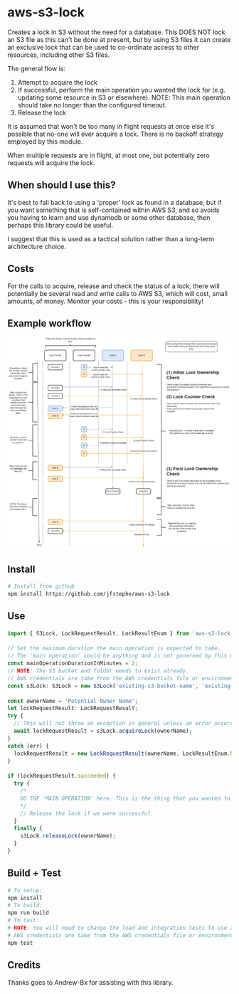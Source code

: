 # aws-s3-lock

Creates a lock in S3 without the need for a database. This DOES NOT lock an S3 file as this can't be done at present, but by using S3 files it can create an exclusive lock that can be used to co-ordinate access to other resources, including other S3 files.

The general flow is:

1. Attempt to acquire the lock
2. If successful, perform the main operation you wanted the lock for (e.g. updating some resource in S3 or elsewhere). NOTE: This main operation should take no longer than the configured timeout.
3. Release the lock

It is assumed that won't be too many in flight requests at once else it's possible that no-one will ever acquire a lock. There is no backoff strategy employed by this module.

When multiple requests are in flight, at most one, but potentially zero requests will acquire the lock.

## When should I use this?

It's best to fall back to using a 'proper' lock as found in a database, but if you want something that is self-contained within AWS S3, and so avoids you having to learn and use dynamodb or some other database, then perhaps this library could be useful.

I suggest that this is used as a tactical solution rather than a long-term architecture choice.

## Costs

For the calls to acquire, release and check the status of a lock, there will potentially be several read and write calls to AWS S3, which will cost, small amounts, of money. Monitor your costs - this is your responsibility!

## Example workflow

![Exampe workflow](example-workflow.png)

## Install

``` bash
# Install from github
npm install https://github.com/jfstephe/aws-s3-lock
```

## Use

``` typescript
import { S3Lock, LockRequestResult, LockResultEnum } from 'aws-s3-lock';

// Set the maximum duration the main operation is expected to take.
// The 'main operation' could be anything and is not governed by this module. FYI AWS operations have have a 2 minute timeout by default.
const mainOperationDurationInMinutes = 2;
// NOTE: The S3 bucket and folder needs to exist already.
// AWS credentials are take from the AWS credentials file or environment variables.
const s3Lock: S3Lock = new S3Lock('existing-s3-bucket-name', 'existing-s3-bucket-folder', 'lock-name', mainOperationDurationInMinutes);

const ownerName = 'Potential Owner Name';
let lockRequestResult: LockRequestResult;
try {
  // This will not throw an exception in general unless an error occurred trying to 'rollback' a lock.
  await lockRequestResult = s3Lock.acquireLock(ownerName);
}
catch (err) {
  lockRequestResult = new LockRequestResult(ownerName, LockResultEnum.NotAcquired, err.message);
}

if (lockRequestResult.succeeded) {
  try {
    /*
    DO THE 'MAIN OPERATION' here. This is the thing that you wanted to acquire a lock for. E.g. updating other S3 files without worrying about multiple people changing them (assuming they are using this module too).
    */
    // Release the lock if we were successful.
  }
  finally {
    s3Lock.releaseLock(ownerName);
  }
}
```

## Build + Test

``` bash
# To setup:
npm install
# To build:
npm run build
# To test:
# NOTE: You will need to change the load and integration tests to use a bucket owned by you. The S3 folder needs to exist too.
# AWS credentials are take from the AWS credentials file or environment variables.
npm test
```

## Credits

Thanks goes to Andrew-Bx for assisting with this library.
